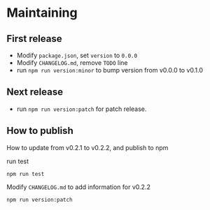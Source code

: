 # Maintaining

## First release

- Modify `package.json`, set `version` to `0.0.0`
- Modify `CHANGELOG.md`, remove `TODO` line
- run `npm run version:minor` to bump version from v0.0.0 to v0.1.0

## Next release

- run `npm run version:patch` for patch release.

## How to publish

How to update from v0.2.1 to v0.2.2, and publish to npm

run test

```
npm run test
```

Modify `CHANGELOG.md` to add information for v0.2.2

```
npm run version:patch
```
